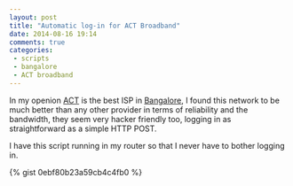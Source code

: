 ```yaml
---
layout: post
title: "Automatic log-in for ACT Broadband"
date: 2014-08-16 19:14
comments: true
categories: 
 - scripts
 - bangalore
 - ACT broadband
---
```


In my openion [ACT](http://portal.acttv.in) is the best ISP in [Bangalore](http://en.wikipedia.org/wiki/Bangalore), I found this network to be much better than any other provider in terms of reliability and the bandwidth, they seem very hacker friendly too, logging in as straightforward as a simple HTTP POST. 

I have this script running in my router so that I never have to bother logging in.

{% gist 0ebf80b23a59cb4c4fb0 %}


